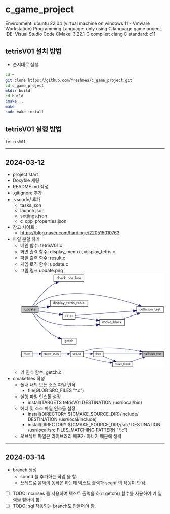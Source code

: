 # c_game_project
Environment: ubuntu 22.04 (virtual machine on windows 11 - Vmware Workstation)
Programming Language: only using C language game project.
IDE: Visual Studio Code
CMake: 3.22.1
C compiler: clang
C standard: c11

## tetrisV01 설치 방법
- 순서대로 실행.
```bash
cd ~
git clone https://github.com/freshmea/c_game_project.git
cd c_game_project
mkdir build
cd build
cmake ..
make
sudo make install
```

## tetrisV01 실행 방법
```bash
tetrisV01
```

--- 
2024-03-12
---
- project start
- Doxyfile 세팅
- README.md 작성
- .gitignore 추가
- .vscode/ 추가
  - tasks.json
  - launch.json
  - settings.json
  - c_cpp_properties.json
- 참고 사이트 : 
  - https://blog.naver.com/hardinge/220515010763
- 파일 분할 하기
  - 메인 함수: tetrisV01.c
  - 화면 출력 함수: display_menu.c, display_tetris.c
  - 파일 출력 함수: result.c
  - 게임 로직 함수: update.c
  - 그림 링크 update.png
![Update Image](update.png)
![collision Image](collision.png)
  - 키 인식 함수: getch.c
- cmakefiles 작성
  - 폴내 내의 모든 소스 파일 인식 
    - file(GLOB SRC_FILES "*.c")
  - 실행 파일 인스톨 설정
    - install(TARGETS tetrisV01 DESTINATION /usr/local/bin)
  - 헤더 및 소스 파일 인스톨 설정
    - install(DIRECTORY ${CMAKE_SOURCE_DIR}/include/ DESTINATION /usr/local/include)
    - install(DIRECTORY ${CMAKE_SOURCE_DIR}/src/ DESTINATION /usr/local/src FILES_MATCHING PATTERN "*.c")
  - 오브젝트 파일은 라이브러리 배포가 아니기 때문에 생략


---
2024-03-14
---
- branch 생성
  - sound 를 추가하는 작업 을 함. 
  - 쓰레드로 음악이 동작은 하는데 텍스트 출력과 scanf 의 작동이 안됨. 

- [ ] TODO: ncurses 를 사용하여 텍스트 출력을 하고 getch() 함수를 사용하여 키 입력을 받아야 함.
- [ ] TODO: sql 작동되는 branch도 만들어야 함. 
